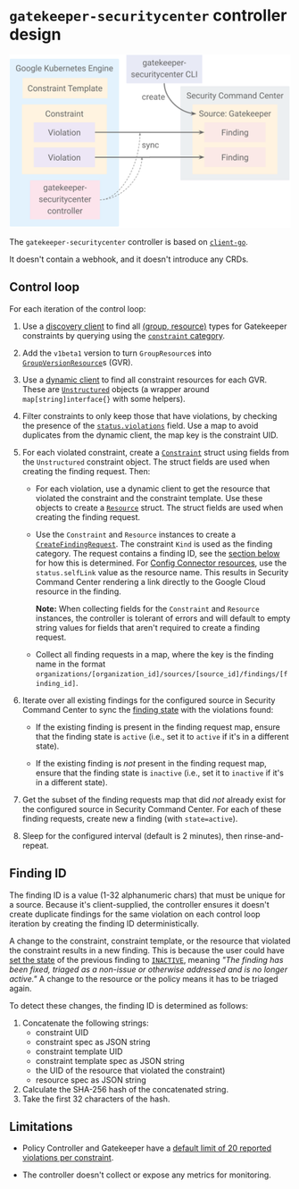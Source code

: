 # `gatekeeper-securitycenter` controller design

![Architecture](architecture.svg)

The `gatekeeper-securitycenter` controller is based on
[`client-go`](https://github.com/kubernetes/client-go).

It doesn't contain a webhook, and it doesn't introduce any CRDs.

## Control loop

For each iteration of the control loop:

1.  Use a
    [discovery client](https://github.com/kubernetes/client-go/blob/master/discovery)
    to find all
    [(group, resource)](https://github.com/kubernetes/apimachinery/blob/v0.19.4/pkg/runtime/schema/group_version.go#L54)
    types for Gatekeeper constraints by querying using the
    [`constraint` category](https://github.com/open-policy-agent/frameworks/blob/125fdd8ffe0907aa5bf66c95d8939faed5a97f86/constraint/pkg/client/crd_helpers.go#L97).

2.  Add the `v1beta1` version to turn `GroupResource`s into
    [`GroupVersionResource`](https://github.com/kubernetes/apimachinery/blob/v0.19.4/pkg/runtime/schema/group_version.go#L96)s
    (GVR).

3.  Use a
    [dynamic client](https://github.com/kubernetes/client-go/tree/master/dynamic)
    to find all constraint resources for each GVR. These are
    [`Unstructured`](https://github.com/kubernetes/apimachinery/blob/v0.19.4/pkg/apis/meta/v1/unstructured/unstructured.go#L31)
    objects (a wrapper around `map[string]interface{}` with some helpers).

4.  Filter constraints to only keep those that have violations, by checking
    the presence of the
    [`status.violations`](https://github.com/open-policy-agent/gatekeeper#audit)
    field. Use a map to avoid duplicates from the dynamic client, the map key
    is the constraint UID.

5.  For each violated constraint, create a
    [`Constraint`](../pkg/sync/request.go#L45) struct using fields from the
    `Unstructured` constraint object. The struct fields are used when creating
    the finding request. Then:

    -   For each violation, use a dynamic client to get the resource that
        violated the constraint and the constraint template. Use these objects
        to create a [`Resource`](../pkg/sync/request.go#L32) struct. The struct
        fields are used when creating the finding request.

    -   Use the `Constraint` and `Resource` instances to create a
        [`CreateFindingRequest`](https://pkg.go.dev/google.golang.org/genproto/googleapis/cloud/securitycenter/v1#CreateFindingRequest).
        The constraint `Kind` is used as the finding category. The request
        contains a finding ID, see the [section below](#finding-id) for how
        this is determined. For
        [Config Connector resources](config-connector-gatekeeper-tutorial.md),
        use the `status.selfLink` value as the resource name. This results in
        Security Command Center rendering a link directly to the Google Cloud
        resource in the finding.

        **Note:** When collecting fields for the `Constraint` and `Resource`
        instances, the controller is tolerant of errors and will default to
        empty string values for fields that aren't required to create a finding
        request.

    -   Collect all finding requests in a map, where the key is the finding
        name in the format
        `organizations/[organization_id]/sources/[source_id]/findings/[finding_id]`.

6.  Iterate over all existing findings for the configured source in Security
    Command Center to sync the
    [finding state](https://cloud.google.com/security-command-center/docs/reference/rest/v1/organizations.sources.findings#State)
    with the violations found:

    -   If the existing finding is present in the finding request map, ensure
        that the finding state is `active` (i.e., set it to `active` if it's in
        a different state).

    -   If the existing finding is _not_ present in the finding request map,
        ensure that the finding state is `inactive` (i.e., set it to `inactive`
        if it's in a different state).

7.  Get the subset of the finding requests map that did _not_ already exist for
    the configured source in Security Command Center. For each of these finding
    requests, create new a finding (with `state=active`).

8.  Sleep for the configured interval (default is 2 minutes), then
    rinse-and-repeat.

## Finding ID

The finding ID is a value (1-32 alphanumeric chars) that must be unique for a
source. Because it's client-supplied, the controller ensures it doesn't create
duplicate findings for the same violation on each control loop iteration by
creating the finding ID deterministically.

A change to the constraint, constraint template, or the resource that violated
the constraint results in a new finding. This is because the user could have
[set the state](https://cloud.google.com/security-command-center/docs/reference/rest/v1/organizations.sources.findings/setState)
of the previous finding to
[`INACTIVE`](https://cloud.google.com/security-command-center/docs/reference/rest/v1/organizations.sources.findings#State),
meaning _"The finding has been fixed, triaged as a non-issue or otherwise
addressed and is no longer active."_ A change to the resource or the policy
means it has to be triaged again.

To detect these changes, the finding ID is determined as follows:

1.  Concatenate the following strings:
    -   constraint UID
    -   constraint spec as JSON string
    -   constraint template UID
    -   constraint template spec as JSON string
    -   the UID of the resource that violated the constraint)
    -   resource spec as JSON string
2.  Calculate the SHA-256 hash of the concatenated string.
3.  Take the first 32 characters of the hash.

## Limitations

-   Policy Controller and Gatekeeper have a
    [default limit of 20 reported violations per constraint](https://github.com/open-policy-agent/gatekeeper#audit).

-   The controller doesn't collect or expose any metrics for monitoring.
